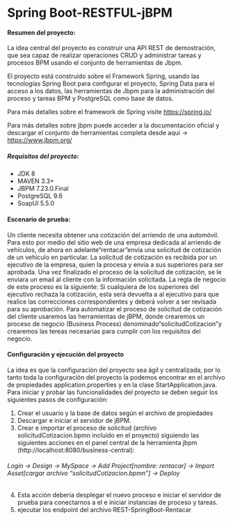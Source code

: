 # Spring Boot-RESTFUL-jBPM

#### Resumen del proyecto:
La idea central del proyecto es construir una API REST de demostración, que sea capaz de realizar operaciones CRUD y administrar tareas y procesos BPM usando el conjunto de herramientas de Jbpm. 

El proyecto está construido sobre el Framework Spring, usando las tecnologías Spring Boot para configurar el proyecto, Spring Data para el acceso a los datos, las herramientas de Jbpm para la administración del proceso y tareas BPM y PostgreSQL como base de datos.

Para más detalles sobre el framework de Spring visite https://spring.io/

Para más detalles sobre jbpm puede acceder a la documentación oficial y  descargar el conjunto de herramientas completa desde aqui -> https://www.jbpm.org/

##### Requisitos del proyecto:
-	JDK 8 
-	MAVEN 3.3+
-	JBPM 7.23.0.Final
-	PostgreSQL 9.6
-	SoapUI 5.5.0

#### Escenario de prueba:
Un cliente necesita obtener una cotización del arriendo de una automóvil. Para esto por medio del sitio web de una empresa dedicada al arriendo de vehículos, de ahora en adelante“rentacar”envía una solicitud de cotización de un vehículo en particular. La solicitud de cotización es recibida por un ejecutivo de la empresa, quien la procesa y envía a sus superiores para ser aprobada. Una vez finalizado el proceso de la solicitud de cotización, se le enviara un email al cliente con la información solicitada. 
La regla de negocio de este proceso es la siguiente: 
Si cualquiera de los superiores del ejecutivo rechaza la cotización, esta será devuelta a al ejecutivo para que realice las correcciones correspondientes y deberá volver a ser revisada para su aprobación.
Para automatizar el proceso de solicitud de cotización del cliente usaremos las herramientas de jBPM, donde crearemos un proceso de negocio (Business Process) denominado“solicitudCotizacion”y crearemos las tereas necesarias para cumplir con los requisitos del negocio.

#### Configuración y ejecución del proyecto
La idea es que la configuración del proyecto sea ágil y centralizada, por lo tanto toda la configuración del proyecto la podemos encontrar en el archivo de propiedades application.properties y en la clase StartApplication.java. 
Para iniciar y probar las funcionalidades del proyecto se deben seguir los siguientes pasos de configuración:
1. 	Crear el usuario y la base de datos según el archivo de propiedades
2. 	Descargar e iniciar el servidor de jBPM.
3. 	Crear e importar el proceso de solicitud (archivo solicitudCotizacion.bpmn incluido en el proyecto) siguiendo las siguientes acciones en el panel central de la herramienta jbpm (http://localhost:8080/business-central):

###### Login -> Design -> MySpace -> Add Project[nombre: rentacar] -> Import Asset[cargar archivo “solicitudCotizacion.bpmn”] -> Deploy

4. Esta acción debería desplegar el nuevo proceso e iniciar el servidor de prueba para conectarnos a el e iniciar instancias de proceso y tareas.
5.  ejecutar los endpoint del archivo REST-SpringBoot-Rentacar
